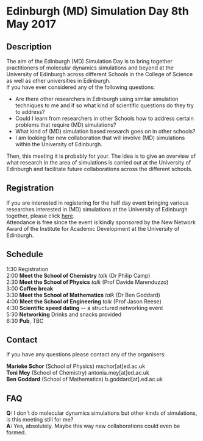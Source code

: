 # Edinburgh (MD) Simulation Day 8th May 2017


## Description

The aim of the Edinburgh (MD) Simulation Day is to bring together practitioners of molecular dynamics simulations and beyond at the University of Edinburgh across different Schools in the College of Science as well as other universities in Edinburgh.   
If you have ever considered any of the following questions:   

*  Are there other researchers in Edinburgh using similar simulation techniques to me and if so what kind of scientific questions do they try to address?
*  Could I learn from researchers in other Schools how to address certain problems that require (MD) simulations?
*  What kind of (MD) simulation based research goes on in other schools?
*  I am looking for new collaboration that will involve (MD) simulations within the University of Edinburgh. 

Then, this meeting it is probably for your. The idea is to give an overview of what research in the area of simulations is carried out at the University of Edinburgh and facilitate future collaborations across the different schools. 

## Registration

If you are interested in registering for the half day event bringing various researches interested in (MD) simulations at the University of Edinburgh together, please click [here](https://goo.gl/forms/HgMDnuAQ70oFL1Ag2).   
Attendance is free since the event is kindly sponsored by the New Network Award of the Institute for Academic Development at the University of Edinburgh. 

## Schedule

1:30 Registration  
2:00 **Meet the School of Chemistry** *talk* (Dr Philip Camp)  
2:30 **Meet the School of Physics** *talk* (Prof Davide Marenduzzo)   
3:00 **Coffee break**   
3:30 **Meet the School of Mathematics** *talk* (Dr Ben Goddard)  
4:00 **Meet the School of Engineering** *talk* (Prof Jason Reese)   
4:30 **Scientific speed dating** -- a structured networking event  
5:30 **Networking** Drinks and snacks provided  
6:30 **Pub**, TBC


## Contact

If you have any questions please contact any of the organisers:   

**Marieke Schor** (School of Physics) mschor[at]ed.ac.uk  
**Toni Mey** (School of Chemistry) antonia.mey[at]ed.ac.uk  
**Ben Goddard** (School of Mathematics) b.goddard[at].ed.ac.uk

## FAQ

**Q:** I don't do molecular dynamics simulations but other kinds of simulations, is this meeting still for me?   
**A:** Yes, absolutely. Maybe this way new collaborations could even be formed. 
